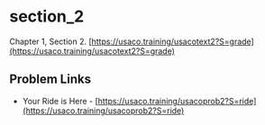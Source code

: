 # section_2
Chapter 1, Section 2. [https://usaco.training/usacotext2?S=grade](https://usaco.training/usacotext2?S=grade)

## Problem Links
- Your Ride is Here - [https://usaco.training/usacoprob2?S=ride](https://usaco.training/usacoprob2?S=ride)